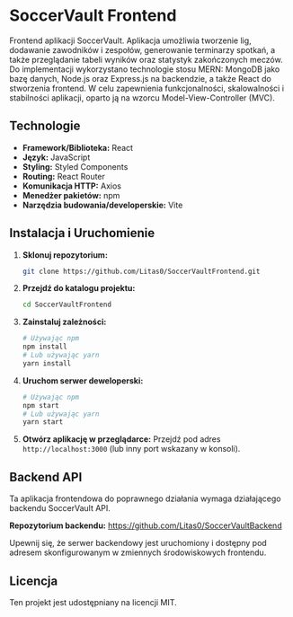# SoccerVault Frontend

Frontend aplikacji SoccerVault. Aplikacja umożliwia tworzenie lig, dodawanie zawodników i zespołów, generowanie terminarzy spotkań, a także przeglądanie tabeli wyników oraz statystyk zakończonych meczów. Do implementacji wykorzystano technologie stosu MERN: MongoDB jako bazę danych, Node.js oraz Express.js na backendzie, a także React do stworzenia frontend. W celu zapewnienia funkcjonalności, skalowalności i stabilności aplikacji, oparto ją na wzorcu Model-View-Controller (MVC).

## Technologie

* **Framework/Biblioteka:** React
* **Język:** JavaScript
* **Styling:** Styled Components
* **Routing:** React Router
* **Komunikacja HTTP:** Axios
* **Menedżer pakietów:** npm
* **Narzędzia budowania/developerskie:** Vite

## Instalacja i Uruchomienie

1.  **Sklonuj repozytorium:**
    ```bash
    git clone https://github.com/Litas0/SoccerVaultFrontend.git
    ```
2.  **Przejdź do katalogu projektu:**
    ```bash
    cd SoccerVaultFrontend
    ```
3.  **Zainstaluj zależności:**
    ```bash
    # Używając npm
    npm install
    # Lub używając yarn
    yarn install
    ```
4.  **Uruchom serwer deweloperski:**
    ```bash
    # Używając npm
    npm start
    # Lub używając yarn
    yarn start
    ```
5.  **Otwórz aplikację w przeglądarce:**
    Przejdź pod adres `http://localhost:3000` (lub inny port wskazany w konsoli).


## Backend API

Ta aplikacja frontendowa do poprawnego działania wymaga działającego backendu SoccerVault API.

**Repozytorium backendu:** https://github.com/Litas0/SoccerVaultBackend

Upewnij się, że serwer backendowy jest uruchomiony i dostępny pod adresem skonfigurowanym w zmiennych środowiskowych frontendu.


## Licencja

Ten projekt jest udostępniany na licencji MIT.
